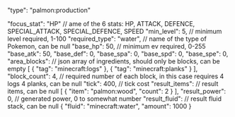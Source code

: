 "type": "palmon:production"

"focus_stat": "HP" // ame of the 6 stats: HP, ATTACK, DEFENCE, SPECIAL_ATTACK, SPECIAL_DEFENCE, SPEED
"min_level": 5, // minimum level required, 1-100
"required_type": "water", // name of the type of Pokemon, can be null
"base_hp": 50, // minimum ev required, 0-255
"base_atk": 50,
"base_def": 0,
"base_spa": 0,
"base_spd": 0,
"base_spe": 0,
"area_blocks": // json array of ingredients, should only be blocks, can be empty
[
{
"tag": "minecraft:logs"
},
{
"tag": "minecraft:planks"
}
],
"block_count": 4, // required number of each block, in this case requires 4 logs 4 planks, can be null
"tick": 400, // tick cost
"result_items": // result items, can be null
[
{
"item": "palmon:wood",
"count": 2
}
],
"result_power": 0, // generated power, 0 to somewhat number
"result_fluid": // result fluid stack, can be null
{
"fluid": "minecraft:water",
"amount": 1000
} 
